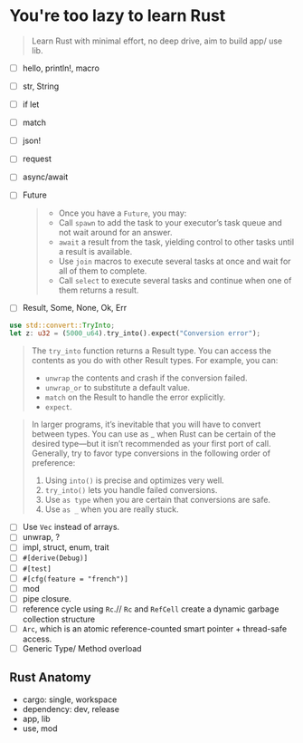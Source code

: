 # You're too lazy to learn Rust

> Learn Rust with minimal effort, no deep drive, aim to build app/ use lib.

- [ ] hello, println!, macro
- [ ] str, String
- [ ] if let
- [ ] match
- [ ] json!
- [ ] request
- [ ] async/await
- [ ] Future

  > - Once you have a `Future`, you may:
  > - Call `spawn` to add the task to your executor’s task queue and not wait around for an answer.
  > - `await` a result from the task, yielding control to other tasks until a result is available.
  > - Use `join` macros to execute several tasks at once and wait for all of them to complete.
  > - Call `select` to execute several tasks and continue when one of them returns a result.

- [ ] Result, Some, None, Ok, Err

```rust
use std::convert::TryInto;
let z: u32 = (5000_u64).try_into().expect("Conversion error");
```

> The `try_into` function returns a Result type. You can access the contents as you do with other Result types. For example, you can:
>
> - `unwrap` the contents and crash if the conversion failed.
> - `unwrap_or` to substitute a default value.
> - `match` on the Result to handle the error explicitly.
> - `expect`.

> In larger programs, it’s inevitable that you will have to convert between types. You can use as \_ when Rust can be certain of the desired type—but it isn’t recommended as your first port of call. Generally, try to favor type conversions in the following order of preference:
>
> 1. Using `into()` is precise and optimizes very well.
> 2. `try_into()` lets you handle failed conversions.
> 3. Use `as type` when you are certain that conversions are safe.
> 4. Use `as _` when you are really stuck.

- [ ] Use `Vec` instead of arrays.
- [ ] unwrap, ?
- [ ] impl, struct, enum, trait
- [ ] `#[derive(Debug)]`
- [ ] `#[test]`
- [ ] `#[cfg(feature = "french")]`
- [ ] mod
- [ ] pipe closure.
- [ ] reference cycle using `Rc`.// `Rc` and `RefCell` create a dynamic garbage collection structure
- [ ] `Arc`, which is an atomic reference-counted smart pointer + thread-safe access.
- [ ] Generic Type/ Method overload

## Rust Anatomy

- cargo: single, workspace
- dependency: dev, release
- app, lib
- use, mod
